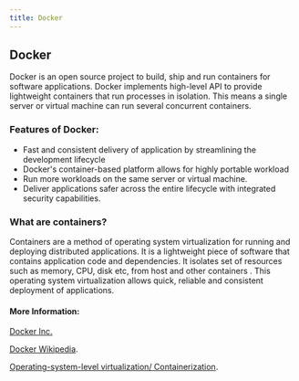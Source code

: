 ```yaml
---
title: Docker
---
```

## Docker

Docker is an open source project to build, ship and run containers for software applications. Docker implements high-level API to provide lightweight containers that run processes in isolation. This means a single server or virtual machine can run several concurrent containers.
### Features of Docker:
* Fast and consistent delivery of application by streamlining the development lifecycle
* Docker's container-based platform allows for highly portable workload
* Run more workloads on the same server or virtual machine.
* Deliver applications safer across the entire lifecycle with integrated security capabilities.

### What are containers?
Containers are a method of operating system virtualization for running and deploying distributed applications. It is a lightweight piece of software that contains application code and dependencies. It isolates set of resources such as memory, CPU, disk etc, from host and other containers . This operating system virtualization allows quick, reliable and consistent deployment of applications.

<!-- The article goes here, in GitHub-flavored Markdown. Feel free to add YouTube videos, images, and CodePen/JSBin embeds  -->

#### More Information:
<!-- Please add any articles you think might be helpful to read before writing the article -->

<a href='https://www.docker.com' target='_blank' rel='nofollow'>Docker Inc.</a>

<a href='https://en.wikipedia.org/wiki/Docker_(software)' target='_blank' rel='nofollow'>Docker Wikipedia</a>.

<a href='https://en.wikipedia.org/wiki/Operating-system-level_virtualization' target='_blank' rel='nofollow'>Operating-system-level virtualization/ Containerization</a>.






